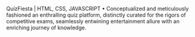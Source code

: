 
 QuizFiesta | HTML, CSS, JAVASCRIPT
 • Conceptualized and meticulously fashioned an enthralling quiz platform, distinctly curated for the rigors of
 competitive exams, seamlessly entwining entertainment allure with an enriching journey of knowledge.
  
